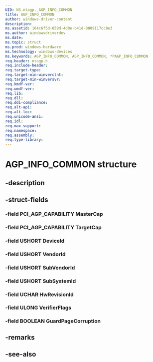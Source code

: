 ```yaml
---
UID: NS.ntagp._AGP_INFO_COMMON
title: AGP_INFO_COMMON
author: windows-driver-content
description: 
ms.assetid: 164c6f5d-659d-4d0e-b41d-0009117cc8e3
ms.author: windowsdriverdev
ms.date: 
ms.topic: struct
ms.prod: windows-hardware
ms.technology: windows-devices
ms.keywords: AGP_INFO_COMMON, AGP_INFO_COMMON, *PAGP_INFO_COMMON
req.header: ntagp.h
req.include-header:
req.target-type:
req.target-min-winverclnt:
req.target-min-winversvr:
req.kmdf-ver:
req.umdf-ver:
req.lib:
req.dll:
req.ddi-compliance:
req.alt-api:
req.alt-loc:
req.unicode-ansi:
req.idl:
req.max-support:
req.namespace:
req.assembly:
req.type-library:
---
```


# AGP_INFO_COMMON structure

## -description



## -struct-fields

### -field PCI_AGP_CAPABILITY MasterCap			
 	
### -field PCI_AGP_CAPABILITY TargetCap			
 	
### -field USHORT DeviceId			
 	
### -field USHORT VendorId			
 	
### -field USHORT SubVendorId			
 	
### -field USHORT SubSystemId			
 	
### -field UCHAR HwRevisionId			
 	
### -field ULONG VerifierFlags			
 	
### -field BOOLEAN GuardPageCorruption			
 	
## -remarks

## -see-also